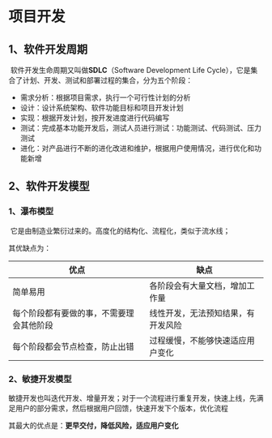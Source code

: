 # 项目开发

## 1、软件开发周期

​	软件开发生命周期又叫做**SDLC**（Software Development Life Cycle），它是集合了计划、开发、测试和部署过程的集合，分为五个阶段：

- 需求分析：根据项目需求，执行一个可行性计划的分析
- 设计：设计系统架构、软件功能目标和项目开发计划
- 实现：根据开发计划，按开发进度进行代码编写
- 测试：完成基本功能开发后，测试人员进行测试：功能测试、代码测试、压力测试
- 进化：对产品进行不断的进化改进和维护，根据用户使用情况，进行优化和功能新增

## 2、软件开发模型

### 1、瀑布模型

​	它是由制造业繁衍过来的。高度化的结构化、流程化，类似于流水线；

其优缺点为：

| 优点                                     | 缺点                               |
| ---------------------------------------- | ---------------------------------- |
| 简单易用                                 | 各阶段会有大量文档，增加工作量     |
| 每个阶段都有要做的事，不需要理会其他阶段 | 线性开发，无法预知结果，有开发风险 |
| 每个阶段都会节点检查，防止出错           | 过程缓慢，不能够快速适应用户变化   |

### 2、敏捷开发模型

​	敏捷开发也叫迭代开发、增量开发；对于一个流程进行重复开发，快速上线，先满足用户的部分需求，然后根据用户回馈，快速开发下个版本，优化流程

其最大的优点是：**更早交付，降低风险，适应用户变化**

